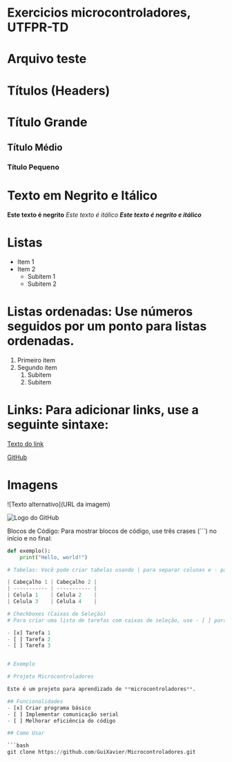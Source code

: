 # Exercicios microcontroladores, UTFPR-TD

# Arquivo teste

# Títulos (Headers)

# Título Grande 
## Título Médio
### Título Pequeno

# Texto em Negrito e Itálico

**Este texto é negrito**
*Este texto é itálico*
***Este texto é negrito e itálico***

# Listas

- Item 1
- Item 2
  - Subitem 1
  - Subitem 2

# Listas ordenadas: Use números seguidos por um ponto para listas ordenadas.

1. Primeiro item
2. Segundo item
   1. Subitem
   2. Subitem

# Links: Para adicionar links, use a seguinte sintaxe:

[Texto do link](URL)

[GitHub](https://github.com)

# Imagens

![Texto alternativo](URL da imagem)

![Logo do GitHub](https://github.githubassets.com/images/modules/logos_page/GitHub-Mark.png)

Blocos de Código: Para mostrar blocos de código, use três crases (```) no início e no final:

```python
def exemplo():
    print("Hello, world!")

# Tabelas: Você pode criar tabelas usando | para separar colunas e - para criar a linha do cabeçalho.

| Cabeçalho 1 | Cabeçalho 2 |
| ----------- | ----------- |
| Celula 1    | Celula 2    |
| Celula 3    | Celula 4    |

# Checkboxes (Caixas de Seleção)
# Para criar uma lista de tarefas com caixas de seleção, use - [ ] para itens desmarcados e - [x] para itens marcados.

- [x] Tarefa 1
- [ ] Tarefa 2
- [ ] Tarefa 3


# Exemplo

# Projeto Microcontroladores

Este é um projeto para aprendizado de **microcontroladores**. 

## Funcionalidades
- [x] Criar programa básico
- [ ] Implementar comunicação serial
- [ ] Melhorar eficiência do código

## Como Usar

```bash
git clone https://github.com/GuiXavier/Microcontroladores.git
